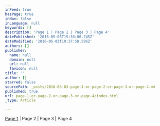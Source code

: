 ```yaml
---
inFeed: true
hasPage: true
inNav: false
inLanguage: null
keywords: []
description: 'Page 1 | Page 2 | Page 3 | Page 4'
datePublished: '2016-05-03T19:38:06.745Z'
dateModified: '2016-05-03T19:37:58.595Z'
authors: []
publisher:
  name: null
  domain: null
  url: null
  favicon: null
title: ''
author: []
starred: false
sourcePath: _posts/2016-05-03-page-1-or-page-2-or-page-3-or-page-4.md
published: true
url: page-1-or-page-2-or-page-3-or-page-4/index.html
_type: Article

---
```

[Page 1][0] | Page 2 | Page 3 | Page 4

[0]: http://lexiconic.io/example-page-2-title/